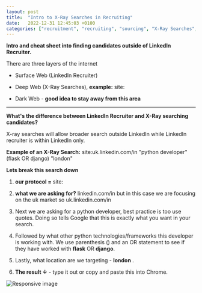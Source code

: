 ```yaml
---
layout: post
title:  "Intro to X-Ray Searches in Recruiting"
date:   2022-12-31 12:45:03 +0100
categories: ["recruitment", "recruiting", "sourcing", "X-Ray Searches", "London"]
---
```


**Intro and cheat sheet into finding candidates outside of LinkedIn Recruiter.**

There are three layers of the internet

- Surface Web (LinkedIn Recruiter)

- Deep Web (X-Ray Searches), **example:** site:

- Dark Web - **good idea to stay away from this area**

<hr class="style-one">

**What's the difference between LinkedIn Recruiter and  X-Ray searching candidates?**

X-ray searches will allow broader search outside LinkedIn while LinkedIn recruiter is within LinkedIn only.

**Example of an X-Ray Search:** site:uk.linkedin.com/in "python developer" (flask OR django) "london"

**Lets break this search down**

1. **our protocol =** site:

2. **what we are asking for?** linkedin.com/in but in this case we are focusing on the uk market so uk.linkedin.com/in

3. Next we are asking for a python developer, best practice is too use quotes. Doing so tells Google that this is exactly what you want in your search.

4. Followed by what other python technologies/frameworks this developer is working with. We use parenthesis () and an OR statement to see if they have worked with **flask** OR **django**.

5. Lastly, what location are we targeting - **london** .

6. **The result ↓** - type it out or copy and paste this into Chrome. 
<div class="container">	
		<img src="https://ajzdunek.github.io/assets/images/x-ray_search.jpeg" class="img-fluid rounded mx-auto d-block" alt="Responsive image">
</div>

<br>



